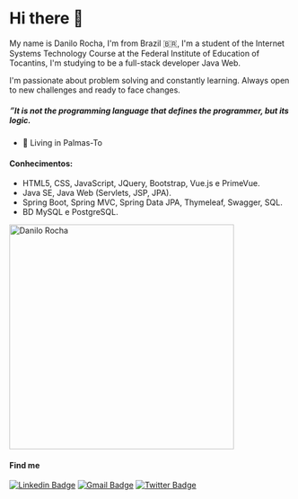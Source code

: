 # Hi there 👋

My name is Danilo Rocha, I'm from Brazil 🇧🇷, I'm a student of the Internet Systems Technology Course at the Federal Institute of Education of Tocantins, I'm studying to be a full-stack developer Java Web.

I'm passionate about problem solving and constantly learning. Always open to new challenges and ready to face changes.

#####  ״It is not the programming language that defines the programmer, but its logic.

- 📍 Living in Palmas-To

#### Conhecimentos:
 - HTML5, CSS, JavaScript, JQuery, Bootstrap, Vue.js e PrimeVue.
 - Java SE, Java Web (Servlets, JSP, JPA).
 - Spring Boot, Spring MVC, Spring Data JPA, Thymeleaf, Swagger, SQL.
 - BD MySQL e PostgreSQL.

<p>
    <img align="center" src="https://github-readme-stats.vercel.app/api?username=danilorocha22&count_private=true&show_icons=true&theme=dark&icon_color=268bd2&title_color=white" alt="Danilo Rocha" width="400"/>
</p>

<h4>Find me</h4>

[![Linkedin Badge](https://img.shields.io/badge/-LinkedIn-blue?style=flat-square&logo=Linkedin&logoColor=white&link=https://www.linkedin.com/in/danilo-rocha-silva-18a52317a/)](https://www.linkedin.com/in/danilo-rocha-silva-18a52317a/)
[![Gmail Badge](https://img.shields.io/badge/-Gmail-c14438?style=flat-square&logo=Gmail&logoColor=white&link=mailto:danilo.rochaa@gmail.com)](mailto:danilo.rochaa@gmail.com)
[![Twitter Badge](https://img.shields.io/badge/-Twitter-blue?style=flat-square&logo=Twitter&logoColor=white&link=https://twitter.com/DaniloRochaSil6)](https://twitter.com/DaniloRochaSil6/)
